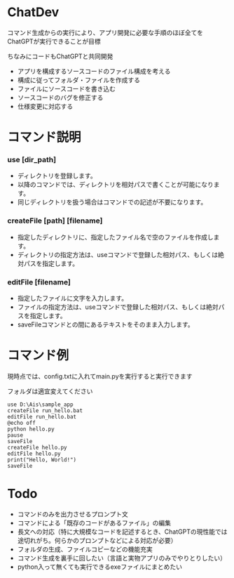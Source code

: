 # ChatDev

コマンド生成からの実行により、アプリ開発に必要な手順のほぼ全てをChatGPTが実行できることが目標

ちなみにコードもChatGPTと共同開発

- アプリを構成するソースコードのファイル構成を考える
- 構成に従ってフォルダ・ファイルを作成する
- ファイルにソースコードを書き込む
- ソースコードのバグを修正する
- 仕様変更に対応する


# コマンド説明

### use [dir_path]
- ディレクトリを登録します。
- 以降のコマンドでは、ディレクトリを相対パスで書くことが可能になります。
- 同じディレクトリを扱う場合はコマンドでの記述が不要になります。

### createFile [path] [filename]
- 指定したディレクトリに、指定したファイル名で空のファイルを作成します。
- ディレクトリの指定方法は、useコマンドで登録した相対パス、もしくは絶対パスを指定します。

### editFile [filename]
- 指定したファイルに文字を入力します。
- ファイルの指定方法は、useコマンドで登録した相対パス、もしくは絶対パスを指定します。
- saveFileコマンドとの間にあるテキストをそのまま入力します。

# コマンド例
現時点では、config.txtに入れてmain.pyを実行すると実行できます

フォルダは適宜変えてください
```
use D:\Ais\sample_app
createFile run_hello.bat
editFile run_hello.bat
@echo off
python hello.py
pause
saveFile
createFile hello.py
editFile hello.py
print("Hello, World!")
saveFile
```

# Todo
- コマンドのみを出力させるプロンプト文
- コマンドによる「既存のコードがあるファイル」の編集
- 長文への対応（特に大規模なコードを記述するとき、ChatGPTの現性能では途切れがち。何らかのプロンプトなどによる対応が必要）
- フォルダの生成、ファイルコピーなどの機能充実
- コマンド生成を裏手に回したい（言語と実物アプリのみでやりとりしたい）
- python入って無くても実行できるexeファイルにまとめたい
